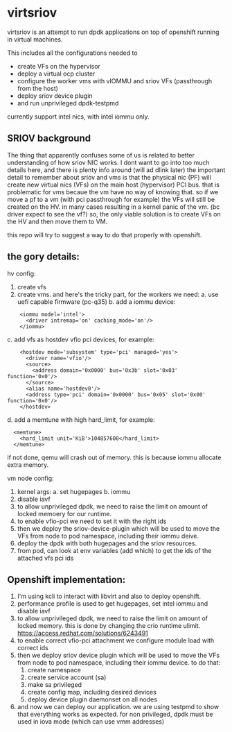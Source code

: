 virtsriov
==========
virtsriov is an attempt to run dpdk applications on top of openshift running in virtual machines.

This includes all the configurations needed to 
- create VFs on the hypervisor
- deploy a virtual ocp cluster
- configure the worker vms with vIOMMU and sriov VFs (passthrough from the host)
- deploy sriov device plugin
- and run unprivileged dpdk-testpmd

currently support intel nics, with intel iommu only.

SRIOV background
-----------------
The thing that apparently confuses some of us is related to better understanding of how sriov NIC works.
I dont want to go into too much details here, and there is plenty info around (will ad dlink later)
the important detail to remember about sriov and vms
is that the physical nic (PF) will create new virtual nics (VFs) on the main host (hypervisor) PCI bus.
that is problematic for vms becaue the vm have no way of knowing that.
so if we move a pf to a vm (with pci passthrough for example) the VFs will still be created on the HV. in many cases resulting in a kernel panic of the vm. (bc driver expect to see the vf?) 
so, the only viable solution is to create VFs on the HV and then move them to VM.

this repo will try to suggest a way to do that properly with openshift.

the gory details:
------------------
hv config:
1. create vfs
2. create vms. and here's the tricky part, for the workers we need:
a. use uefi capable firmware (pc-q35)
b. add a iommu device:
```
    <iommu model='intel'>
      <driver intremap='on' caching_mode='on'/>
    </iommu>
```
c. add vfs as hostdev vfio pci devices, for example:
```
    <hostdev mode='subsystem' type='pci' managed='yes'>
      <driver name='vfio'/>
      <source>
        <address domain='0x0000' bus='0x3b' slot='0x03' function='0x0'/>
      </source>
      <alias name='hostdev0'/>
      <address type='pci' domain='0x0000' bus='0x05' slot='0x00' function='0x0'/>
    </hostdev>
```
d. add a memtune with high hard_limit, for example:
```
  <memtune>
    <hard_limit unit='KiB'>104857600</hard_limit>
  </memtune>
```
if not done, qemu will crash out of memory. this is because iommu allocate extra memory.

vm node config:
1. kernel args:
a. set hugepages
b. iommu
2. disable iavf
3. to allow unprivileged dpdk, we need to raise the limit on amount of locked memoery for our runtime.
4. to enable vfio-pci we need to set it with the right ids
5. then we deploy the sriov-device-plugin which will be used to move the VFs from node to pod namespace, including their iommu deive.
6. deploy the dpdk with both hugepages and the sriov resources.
7. from pod, can look at env variables (add which) to get the ids of the attached vfs pci ids


Openshift implementation:
--------------------------
1. I'm using kcli to interact with libvirt and also to deploy openshift.
1. performance profile is used to get hugepages, set intel iommu and disable iavf
1. to allow unprivileged dpdk, we need to raise the limit on amount of locked memory. this is done by changing the crio runtime ulimit. https://access.redhat.com/solutions/6243491
1. to enable correct vfio-pci attachment we configure module load with correct ids
1. then we deploy sriov device plugin which will be used to move the VFs from node to pod namespace, including their iommu device. to do that:
   1. create namespace
   1. create service account (sa)
   1. make sa privileged
   1. create config map, including desired devices
   1. deploy device plugin daemonset on all nodes
1. and now we can deploy our application. we are using testpmd to show that everything works as expected. for non privileged, dpdk must be used in iova mode (which can use vmm addresses)

